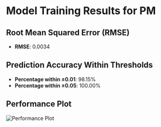 # Model Training Results for PM

## Root Mean Squared Error (RMSE)
- **RMSE**: 0.0034

## Prediction Accuracy Within Thresholds
- **Percentage within ±0.01**: 98.15%
- **Percentage within ±0.05**: 100.00%

## Performance Plot
![Performance Plot](../imgs/PM.png)
